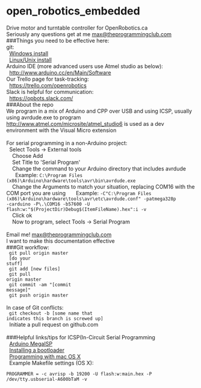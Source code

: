 # open_robotics_embedded
Drive motor and turntable controller for OpenRobotics.ca<br>
Seriously any questions get at me max@theprogrammingclub.com<br>
###Things you need to be effective here:<br>
git:<br>
&nbsp;&nbsp;<a href="https://windows.github.com/">Windows install</a><br>
&nbsp;&nbsp;<a href="http://git-scm.com/download/linux">Linux/Unix install</a><br>
Arduino IDE (more advanced users use Atmel studio as below):<br>
&nbsp;&nbsp;http://www.arduino.cc/en/Main/Software<br>
Our Trello page for task-tracking:<br>
&nbsp;&nbsp;https://trello.com/openrobotics<br>
Slack is helpful for communication:<br>
&nbsp;&nbsp;https://opbots.slack.com/<br>
###About the repo<br>
We program in a mix of Arduino and CPP over USB and using ICSP, usually using avrdude.exe to program<br>
http://www.atmel.com/microsite/atmel_studio6 is used as a dev environment with the Visual Micro extension<br>
<br>
For serial programming in a non-Arduino project:<br>
&nbsp;&nbsp;Select Tools -> External tools<br>
&nbsp;&nbsp;&nbsp;&nbsp;Choose Add<br>
&nbsp;&nbsp;&nbsp;&nbsp;Set Title to 'Serial Program'<br>
&nbsp;&nbsp;&nbsp;&nbsp;Change the command to your Arduino directory that includes avrdude<br>
&nbsp;&nbsp;&nbsp;&nbsp;&nbsp;&nbsp;Example: <code>C:\Program Files (x86)\Arduino\hardware\tools\avr\bin\avrdude.exe</code><br>
&nbsp;&nbsp;&nbsp;&nbsp;Change the Arguments to match your situation, replacing COM16 with the COM port you are using
&nbsp;&nbsp;&nbsp;&nbsp;&nbsp;&nbsp;Example: <code>-C"C:\Program Files (x86)\Arduino\hardware\tools\avr\etc\avrdude.conf" -patmega328p -carduino -P\\.\COM16 -b57600 -U flash:w:"$(ProjectDir)Debug\$(ItemFileName).hex":i -v</code><br>
&nbsp;&nbsp;&nbsp;&nbsp;Click ok<br>
&nbsp;&nbsp;&nbsp;&nbsp;Now to program, select Tools -> Serial Program<br>
<br>
Email me! max@theprogrammingclub.com<br>
I want to make this documentation effective<br>
###Git workflow: <br>
<code>  git pull origin master</code><br>
<code>  [do your stuff]</code><br>
<code>  git add [new files]</code><br>
<code>  git pull origin master</code><br>
<code>  git commit -am "[commit message]"</code><br>
<code>  git push origin master</code><br>
<br>
In case of Git conflicts: <br>
<code>  git checkout -b [some name that indicates this branch is screwed up]</code><br>
&nbsp;&nbsp;Initiate a pull request on github.com<br>
<br>
###Helpful links/tips for ICSP(In-Circuit Serial Programming<br>
&nbsp;&nbsp;<a href="http://playground.arduino.cc/Code/MegaISP">Arduino MegaISP</a><br>
&nbsp;&nbsp;<a href="https://learn.sparkfun.com/tutorials/installing-an-arduino-bootloader">Installing a bootloader</a><br>
&nbsp;&nbsp;<a href="/usr/local/CrossPack-AVR-20131216/manual/gettingstarted.html">Programming with mac OS X</a><br>
&nbsp;&nbsp;Example Makefile settings (OS X):<br>
<code>    PROGRAMMER = -c avrisp -b 19200 -U flash:w:main.hex -P /dev/tty.usbserial-A600bTaM -v</code><br>
<br>
 
